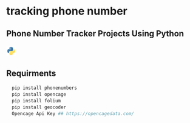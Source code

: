 # tracking phone number
## Phone Number Tracker Projects Using Python <p align="left"> <a href="https://www.python.org" target="_blank" rel="noreferrer"> <img src="https://raw.githubusercontent.com/devicons/devicon/master/icons/python/python-original.svg" alt="python" width="25" height="25"/> </a> </p>

## Requirments

```bash
  pip install phonenumbers
  pip install opencage
  pip install folium
  pip install geocoder
  Opencage Api Key ## https://opencagedata.com/
```

